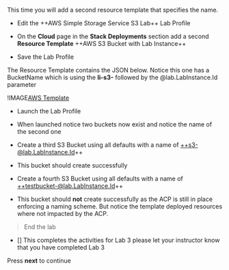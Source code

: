 This time you will add a second resource template that specifies the name.

-   Edit the ++AWS Simple Storage Service S3 Lab++ Lab Profile

-   On the **Cloud** page in the **Stack Deployments** section add a second
    **Resource Template** ++AWS S3 Bucket with Lab Instance++

-   Save the Lab Profile

The Resource Template contains the JSON below. Notice this one has a BucketName
which is using the **li-s3-** followed by the &#64;lab.LabInstance.Id parameter

!IMAGE[AWS Template](images/image10.jpg)

-   Launch the Lab Profile

-   When launched notice two buckets now exist and notice the name of the second
    one

-   Create a third S3 Bucket using all defaults with a name of ++s3-@lab.LabInstance.Id++

-   This bucket should create successfully

-   Create a fourth S3 Bucket using all defaults with a name of ++testbucket-@lab.LabInstance.Id++

-   This bucket should **not** create successfully as the ACP is still in place
    enforcing a naming scheme. But notice the template deployed resources where
    not impacted by the ACP.
    
> End the lab

-   [] This completes the activities for Lab 3 please let your instructor know
    that you have completed Lab 3

Press **next** to continue

